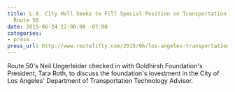 ```yaml
---
title: L.A. City Hall Seeks to Fill Special Position on Transportation Technology,
  Route 50
date: 2015-06-24 12:00:00 -07:00
categories:
- press
press_url: http://www.routefifty.com/2015/06/los-angeles-transportation-technology-advisor/116233/
---
```


Route 50's Neil Ungerleider checked in with Goldhirsh Foundation's President, Tara Roth, to discuss the foundation's investment in the City of Los Angeles' Department of Transportation Technology Advisor.

